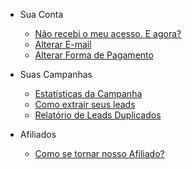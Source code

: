 - Sua Conta

  - [Não recebi o meu acesso. E agora?](/my-docs/nao-recebi-meu-acesso-e-agora.md)
  - [Alterar E-mail](/my-docs/alterar-e-mail.md)
  - [Alterar Forma de Pagamento](/my-docs/alterar-forma-de-pagamento.md)
  
- Suas Campanhas
  - [Estatísticas da Campanha](/my-docs/ver-estatisticas-campanha.md)
  - [Como extrair seus leads](/my-docs/extensao-redirect.md)
  - [Relatório de Leads Duplicados](/my-docs/relatorio-leads-duplicados.md)

- Afiliados
  - [Como se tornar nosso Afiliado?](/my-docs/como-se-tornar-afiliado.md)